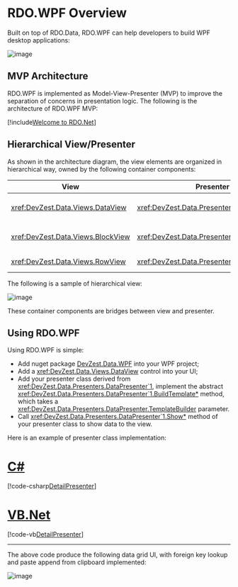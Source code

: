 # RDO.WPF Overview

Built on top of RDO.Data, RDO.WPF can help developers to build WPF desktop applications:

![image](/images/RdoWpfOverview.jpg)

## MVP Architecture

RDO.WPF is implemented as Model-View-Presenter (MVP) to improve the separation of concerns in presentation logic. The following is the architecture of RDO.WPF MVP:

[!include[Welcome to RDO.Net](../_rdo_wpf_mvp_architecture.md)]

## Hierarchical View/Presenter

As shown in the architecture diagram, the view elements are organized in hierarchical way, owned by the following container components:

| View | Presenter | Description |
|------|-----------|-------------|
| <xref:DevZest.Data.Views.DataView> | <xref:DevZest.Data.Presenters.DataPresenter> | The root of the view, contains scalar UI elements and other container components. |
| <xref:DevZest.Data.Views.BlockView> | <xref:DevZest.Data.Presenters.BlockPresenter> | Contains flowing <xref:DevZest.Data.Views.RowView>. This level is optional. |
| <xref:DevZest.Data.Views.RowView> | <xref:DevZest.Data.Presenters.RowPresenter> | Contains data bindings to column UI elements. |

The following is a sample of hierarchical view:

![image](/images/samples_file_explorer_hierarchical_view.jpg)

These container components are bridges between view and presenter.

## Using RDO.WPF

Using RDO.WPF is simple:

* Add nuget package [DevZest.Data.WPF](https://www.nuget.org/packages/DevZest.Data.WPF/) into your WPF project;
* Add a <xref:DevZest.Data.Views.DataView> control into your UI;
* Add your presenter class derived from <xref:DevZest.Data.Presenters.DataPresenter`1>, implement the abstract <xref:DevZest.Data.Presenters.DataPresenter`1.BuildTemplate*> method, which takes a <xref:DevZest.Data.Presenters.DataPresenter.TemplateBuilder> parameter.
* Call <xref:DevZest.Data.Presenters.DataPresenter`1.Show*> method of your presenter class to show data to the view.

Here is an example of presenter class implementation:

# [C#](#tab/cs)

[!code-csharp[DetailPresenter](../../../../samples/AdventureWorksLT.WpfApp/SalesOrderWindow.DetailPresenter.cs)]

# [VB.Net](#tab/vb)

[!code-vb[DetailPresenter](../../../../samples.vb/AdventureWorksLT.WpfApp/SalesOrderWindow.DetailPresenter.vb)]

***

The above code produce the following data grid UI, with foreign key lookup and paste append from clipboard implemented:

![image](/images/SalesOrderDetailUI.jpg)
